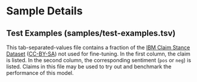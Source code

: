 # Sample Details

## Test Examples (samples/test-examples.tsv)

This tab-separated-values file contains a fraction of the [IBM Claim Stance Dataset](http://www.research.ibm.com/haifa/dept/vst/debating_data.shtml#Claim%20Stance) ([CC-BY-SA](http://creativecommons.org/licenses/by-sa/3.0/)) not used for fine-tuning. In the first column, the claim is listed. In the second column, the corresponding sentiment (`pos` or `neg`) is listed. Claims in this file may be used to try out and benchmark the performance of this model.
